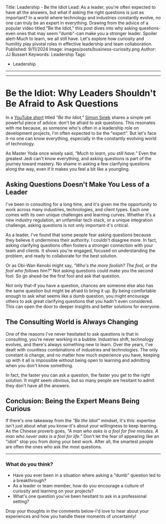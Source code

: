 Title: Leadership - Be the Idiot
Lead: As a leader, you're often expected to have all the answers, but what if asking the right questions is just as important? In a world where technology and industries constantly evolve, no one can truly be an expert in everything. Drawing from the advice of a popular video titled "Be the Idiot," this post dives into why asking questions-even ones that may seem "dumb"-can make you a stronger leader. Spoiler alert-Much to learn, we all still have. Let's explore how curiosity and humility play pivotal roles in effective leadership and team collaboration.
Published: 9/11/2024
Image: images/posts/business-curiosity.png
Author: JJ Bussert
Keywords: Leadership
Tags:
 - Leadership
---

<div class="video-responsive">
    <?# YouTube b8qMtEfOjzw height=600 /?>
</div>

---

# Be the Idiot: Why Leaders Shouldn't Be Afraid to Ask Questions

In a [YouTube short](https://www.youtube.com/shorts/b8qMtEfOjzw) titled *"Be the Idiot,"* [Simon Sinek](https://simonsinek.com/) shares a simple yet powerful piece of advice: don't be afraid to ask questions. This resonates with me because, as someone who's often in a leadership role on development projects, I'm often expected to be the "expert". But let's face it-no one can know everything, especially in the constantly evolving world of technology.

As Master Yoda once wisely said, *"Much to learn, you still have."* Even the greatest Jedi can't know everything, and asking questions is part of the journey toward mastery. No shame in asking a few clarifying questions along the way, even if it makes you feel a bit like a youngling.

## Asking Questions Doesn't Make You Less of a Leader

I've been in consulting for a long time, and it's given me the opportunity to work across many industries, technologies, and client types. Each one comes with its own unique challenges and learning curves. Whether it's a new industry regulation, an unfamiliar tech stack, or a unique integration challenge, asking questions is not only important-it's critical.

As a leader, I've found that some people fear asking questions because they believe it undermines their authority. I couldn't disagree more. In fact, asking clarifying questions often fosters a stronger connection with your team and clients. It shows you're engaged, focused on understanding the problem, and ready to collaborate for the best solution.

Or as Obi-Wan Kenobi might say, *"Who's the more foolish? The fool, or the fool who follows him?"* Not asking questions could make you the second fool. So go ahead-be the first fool and ask that question.

Not only that-if you have a question, chances are someone else also has the same question but might be afraid to bring it up. By being comfortable enough to ask what seems like a dumb question, you might encourage others to ask great clarifying questions that you hadn't even considered. This can open the door to deeper insights and better solutions for everyone.

## The Consulting World is Always Changing

One of the reasons I've never hesitated to ask questions is that in consulting, you're never working in a bubble. Industries shift, technology evolves, and there's always something new to learn. Over the years, I've dealt with countless combinations of industries and technologies. The only constant is change, and no matter how much experience you have, keeping up with it all is impossible without being open to learning and admitting when you don't know something.

In fact, the faster you can ask a question, the faster you get to the right solution. It might seem obvious, but so many people are hesitant to admit they don't have all the answers.

## Conclusion: Being the Expert Means Being Curious

If there's one takeaway from the *"Be the Idiot"* mindset, it's this: expertise isn't just about what you know-it's about your willingness to keep learning. As the Chinese proverb goes, *"A man who asks is a fool for five minutes. A man who never asks is a fool for life."* Don't let the fear of appearing like an "idiot" stop you from doing your best work. After all, the smartest people are often the ones who ask the most questions.

---

### What do you think?

- Have you ever been in a situation where asking a "dumb" question led to a breakthrough?
- As a leader or team member, how do you encourage a culture of curiosity and learning on your projects?
- What's one question you've been hesitant to ask in a professional setting?

Drop your thoughts in the comments below-I'd love to hear about your experiences and how you handle these moments of uncertainty!
